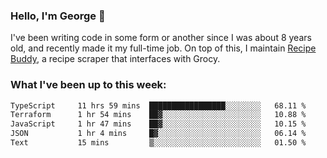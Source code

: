 ### Hello, I'm George 👋

I've been writing code in some form or another since I was about 8 years old, and recently made it my full-time job. On top of this, I maintain [Recipe Buddy](https://github.com/georgegebbett/recipe-buddy), a recipe scraper that interfaces with Grocy.  

<!--
**georgegebbett/georgegebbett** is a ✨ _special_ ✨ repository because its `README.md` (this file) appears on your GitHub profile.

Here are some ideas to get you started:

- 🔭 I’m currently working on ...
- 🌱 I’m currently learning ...
- 👯 I’m looking to collaborate on ...
- 🤔 I’m looking for help with ...
- 💬 Ask me about ...
- 📫 How to reach me: ...
- 😄 Pronouns: ...
- ⚡ Fun fact: ...
-->

### What I've been up to this week:
<!--START_SECTION:waka-->

```txt
TypeScript     11 hrs 59 mins  █████████████████░░░░░░░░   68.11 %
Terraform      1 hr 54 mins    ██▓░░░░░░░░░░░░░░░░░░░░░░   10.88 %
JavaScript     1 hr 47 mins    ██▓░░░░░░░░░░░░░░░░░░░░░░   10.15 %
JSON           1 hr 4 mins     █▓░░░░░░░░░░░░░░░░░░░░░░░   06.14 %
Text           15 mins         ▒░░░░░░░░░░░░░░░░░░░░░░░░   01.50 %
```

<!--END_SECTION:waka-->
